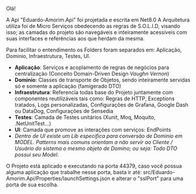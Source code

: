 Olá!

A Api "Eduardo-Amorim.Api" foi projetada e escrita em Net8.0
A Arquitetura utiliza foi de Micro Serviços obedecendo as regras de S.O.L.I.D, visando isso; as camadas do projeto são navegáveis e inteiramente acessíveis com suas interfaces e referências aos que herdam da mesma.

Para facilitar o entendimento os Folders foram separados em: Aplicação, Dominio, Infraestrutura, Testes, UI.
  * **Aplicação**: Serviços e acoplamento de regras de negócios para centralização (Conceito Domain-Driven Design *Vaughn Vernon*)
  * **Dominio**: Classes de transporte de Objetos, sendo inteiramente servidas só e somente a aplicação (famigerado DTO)
  * **Infraestrutura**: Referencia todas base do Projeto juntamente com componentes reutilizáveis tais como: Regras de HTTP, Exceptions tratados, Logs personalizadas, Configurações de Grafana, Google Dash ou DataDog, Configurações de Sensedia
  * **Testes**: Camada de Testes unitários (Xunit, Moq, Moquito, .NetUnitTest...)
  * **UI**: Camada que promove as interações com serviços: EndPoints
  * *Dentro de UI existe um Lib especifica para conversão de Dominio em MODEL. Patterns mais comuns orientam a não servir ao Cliente / Usuário do sistema o mesmo objeto de Domino; ou seja: Todo DTO possui seu Model.*

O Projeto está aplicado e executando na porta 44379, caso você possua alguma aplicação que trabalhe nesse porta, basta ir até: src/Eduardo-Amorim.Api/Properties/launchSettings.json e alterar o "sslPort" para uma porta de sua escolha.
